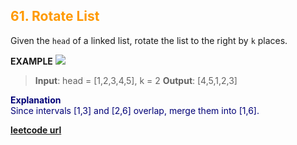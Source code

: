 <h2 style="color:#F90;">61. Rotate List</h2>

Given the `head` of a linked list, rotate the list to the right by `k` places.

**EXAMPLE**
![](https://assets.leetcode.com/uploads/2020/11/13/rotate1.jpg)
>**Input**: head = [1,2,3,4,5], k = 2
**Output**: [4,5,1,2,3]


<p style="color:#007;">
<b>Explanation</b><br>
Since intervals [1,3] and [2,6] overlap, merge them into [1,6].
</p>

**[leetcode url](https://leetcode.com/problems/rotate-list/description/)**
